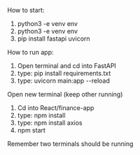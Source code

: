 How to start:
1.  python3 -e venv env
2.  python3 -e venv env
3.  pip install fastapi uvicorn 

How to run app:
1. Open terminal and cd into FastAPI
2. type: pip install requirements.txt
3. type: uvicorn main:app --reload

Open new terminal (keep other running)
1. Cd into React/finance-app
2. type: npm install
3. type: npm install axios
4. npm start

Remember two terminals should be running


